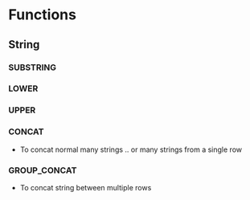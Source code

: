 # Functions
## String
### SUBSTRING

### LOWER

### UPPER

### CONCAT
- To concat normal many strings .. or many strings from a single row
### GROUP_CONCAT
- To concat string between multiple rows
